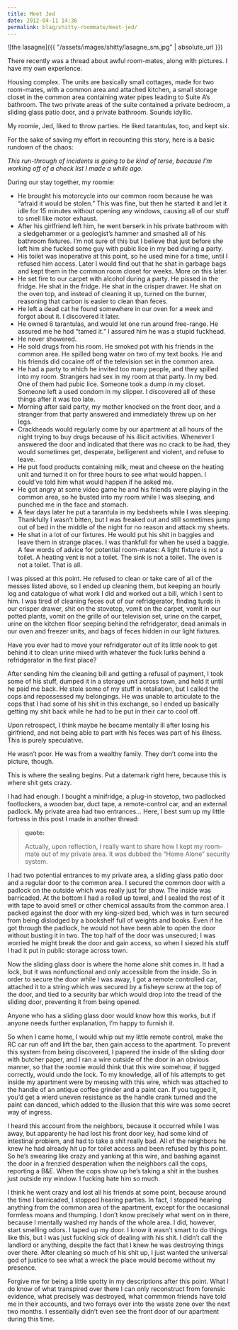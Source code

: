 ```yaml
---
title: Meet Jed
date: 2012-04-11 14:36
permalink: blag/shitty-roommate/meet-jed/
---
```


![the lasagne]({{ "/assets/images/shitty/lasagne_sm.jpg" | absolute_url }})

There recently was a thread about awful room-mates, along with pictures. I have my own experience.

Housing complex. The units are basically small cottages, made for two room-mates, with a common area and attached kitchen, a small storage closet in the common area containing water pipes leading to Suite A’s bathroom. The two private areas of the suite contained a private bedroom, a sliding glass patio door, and a private bathroom. Sounds idyllic.

My roomie, Jed, liked to throw parties. He liked tarantulas, too, and kept six.

For the sake of saving my effort in recounting this story, here is a basic rundown of the chaos:

*This run-through of incidents is going to be kind of terse, because I’m working off of a check list I made a while ago.*

During our stay together, my roomie:

 - He brought his motorcycle into our common room because he was “afraid it would be stolen.” This was fine, but then he started it and let it idle for 15 minutes without opening any windows, causing all of our stuff to smell like motor exhaust.
 - After his girlfriend left him, he went berserk in his private bathroom with a sledgehammer or a geologist’s hammer and smashed all of his bathroom fixtures. I’m not sure of this but I believe that just before she left him she fucked some guy with pubic lice in my bed during a party.
 - His toilet was inoperative at this point, so he used mine for a time, until I refused him access. Later I would find out that he shat in garbage bags and kept them in the common room closet for weeks. More on this later.
 - He set fire to our carpet with alcohol during a party. He pissed in the fridge. He shat in the fridge. He shat in the crisper drawer. He shat on the oven top, and instead of cleaning it up, turned on the burner, reasoning that carbon is easier to clean than feces.
 - He left a dead cat he found somewhere in our oven for a week and forgot about it. I discovered it later.
 - He owned 6 tarantulas, and would let one run around free-range. He assured me he had “tamed it.” I assured him he was a stupid fuckhead.
 - He never showered.
 - He sold drugs from his room. He smoked pot with his friends in the common area. He spilled bong water on two of my text books. He and his friends did cocaine off of the television set in the common area.
 - He had a party to which he invited too many people, and they spilled into my room. Strangers had sex in my room at that party. In my bed. One of them had pubic lice. Someone took a dump in my closet. Someone left a used condom in my slipper. I discovered all of these things after it was too late.
 - Morning after said party, my mother knocked on the front door, and a stranger from that party answered and immediately threw up on her legs.
 - Crackheads would regularly come by our apartment at all hours of the night trying to buy drugs because of his illicit activities. Whenever I answered the door and indicated that there was no crack to be had, they would sometimes get, desperate, belligerent and violent, and refuse to leave.
 - He put food products containing milk, meat and cheese on the heating unit and turned it on for three hours to see what would happen. I could’ve told him what would happen if he asked me.
 - He got angry at some video game he and his friends were playing in the common area, so he busted into my room while I was sleeping, and punched me in the face and stomach.
 - A few days later he put a tarantula in my bedsheets while I was sleeping. Thankfully I wasn’t bitten, but I was freaked out and still sometimes jump out of bed in the middle of the night for no reason and attack my sheets.
 - He shat in a lot of our fixtures. He would put his shit in baggies and leave them in strange places. I was thankfull for when he used a baggie. A few words of advice for potential room-mates: A light fixture is not a toilet. A heating vent is not a toilet. The sink is not a toilet. The oven is not a toilet. That is all.

I was pissed at this point. He refused to clean or take care of all of the messes listed above, so I ended up cleaning them, but keeping an hourly log and catalogue of what work I did and worked out a bill, which I sent to him. I was tired of cleaning feces out of our refridgerator, finding turds in our crisper drawer, shit on the stovetop, vomit on the carpet, vomit in our potted plants, vomit on the grille of our television set, urine on the carpet, urine on the kitchen floor seeping behind the refridgerator, dead animals in our oven and freezer units, and bags of feces hidden in our light fixtures.

Have you ever had to move your refridgerator out of its little nook to get behind it to clean urine mixed with whatever the fuck lurks behind a refridgerator in the first place?

After sending him the cleaning bill and getting a refusal of payment, I took some of his stuff, dumped it in a storage unit across town, and held it until he paid me back. He stole some of my stuff in retaliation, but I called the cops and repossessed my belongings. He was unable to articulate to the cops that I had some of his shit in this exchange, so I ended up basically getting my shit back while he had to be put in their car to cool off.

Upon retrospect, I think maybe he became mentally ill after losing his girlfriend, and not being able to part with his feces was part of his illness. This is purely speculative.

He wasn’t poor. He was from a wealthy family. They don’t come into the picture, though.

This is where the sealing begins. Put a datemark right here, because this is where shit gets crazy.

I had had enough. I bought a minifridge, a plug-in stovetop, two padlocked footlockers, a wooden bar, duct tape, a remote-control car, and an external padlock. My private area had two entrances… Here, I best sum up my little fortress in this post I made in another thread:

>**quote:**
>
>Actually, upon reflection, I really want to share how I kept my room-mate out of my private area. It was dubbed the “Home Alone” security system.

I had two potential entrances to my private area, a sliding glass patio door and a regular door to the common area. I secured the common door with a padlock on the outside which was really just for show. The inside was barricaded. At the bottom I had a rolled up towel, and I sealed the rest of it with tape to avoid smell or other chemical assaults from the common area. I packed against the door with my king-sized bed, which was in turn secured from being dislodged by a bookshelf full of weights and books. Even if he got through the padlock, he would not have been able to open the door without busting it in two. The top half of the door was unsecured; I was worried he might break the door and gain access, so when I siezed his stuff I had it put in public storage across town.

Now the sliding glass door is where the home alone shit comes in. It had a lock, but it was nonfunctional and only accessible from the inside. So in order to secure the door while I was away, I got a remote controlled car, attached it to a string which was secured by a fisheye screw at the top of the door, and tied to a security bar which would drop into the tread of the sliding door, preventing it from being opened.

Anyone who has a sliding glass door would know how this works, but if anyone needs further explanation, I’m happy to furnish it.

So when I came home, I would whip out my little remote control, make the RC car run off and lift the bar, then gain access to the apartment. To prevent this system from being discovered, I papered the inside of the sliding door with butcher paper, and I ran a wire outside of the door in an obvious manner, so that the roomie would think that this wire somehow, if tugged correctly, would undo the lock. To my knowledge, all of his attempts to get inside my apartment were by messing with this wire, which was attached to the handle of an antique coffee grinder and a paint can. If you tugged it, you’d get a wierd uneven resistance as the handle crank turned and the paint can danced, which added to the illusion that this wire was some secret way of ingress.

I heard this account from the neighbors, because it occurred while I was away, but apparenty he had lost his front door key, had some kind of intestinal problem, and had to take a shit really bad. All of the neighbors he knew he had already hit up for toilet access and been refused by this point. So he’s swearing like crazy and yanking at this wire, and bashing against the door in a frenzied desperation when the neighbors call the cops, reporting a B&E. When the cops show up he’s taking a shit in the bushes just outside my window. I fucking hate him so much.

I think he went crazy and lost all his friends at some point, because around the time I barricaded, I stopped hearing parties. In fact, I stopped hearing anything from the common area of the apartment, except for the occasional formless moans and thumping. I don’t know precisely what went on in there, because I mentally washed my hands of the whole area. I did, however, start smelling odors. I taped up my door. I know it wasn’t smart to do things like this, but I was just fucking sick of dealing with his shit. I didn’t call the landlord or anything, despite the fact that I knew he was destroying things over there. After cleaning so much of his shit up, I just wanted the universal god of justice to see what a wreck the place would become without my presence.

Forgive me for being a little spotty in my descriptions after this point. What I do know of what transpired over there I can only reconstruct from forensic evidence, what precisely was destroyed, what commmon friends have told me in their accounts, and two forrays over into the waste zone over the next two months. I essentially didn’t even see the front door of our apartment during this time.